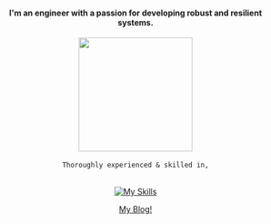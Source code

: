 <h4 align="center">I'm an engineer with a passion for developing robust and resilient systems.</h4>



<div align="center">
  
  <img src="https://images.weserv.nl/?url=github.com/user-attachments/assets/eb1b8eba-ce8d-4f95-a6ba-d31591b7f3c8?v=4&h=300&w=300&output=gif&fit=cover&mask=circle&maxage=7d&n=-1" height=200 >
  
</div>

<div align="center">
  <br/>
  <code>Thoroughly experienced & skilled in,</code>
  <br/><br/>
  
  [![My Skills](https://skillicons.dev/icons?i=go,docker,ts,deno,elixir&theme=dark)](https://skillicons.dev)


[My Blog!](https://www.sathirak.me/)
  
</div>






